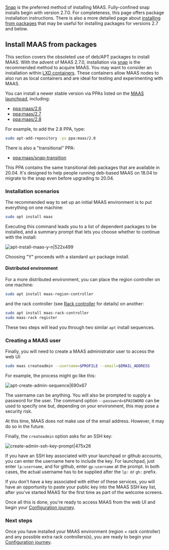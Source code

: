 [Snap](https://discourse.maas.io/t/maas-installation-from-a-snap/773) is the preferred method of installing MAAS.  Fully-confined snap installs begin with version 2.7.0.  For completeness, this page offers package installation instructions.  There is also a more detailed page about [installing from packages](/t/maas-installation-from-packages/769) that may be useful for installing packages for versions 2.7 and below.

<h2 id="heading--install-from-packages">Install MAAS from packages</h2>

This section covers the obsoleted use of deb/APT packages to install MAAS.  With the advent of MAAS 2.7.0, installation via [snap](/t/install-from-a-snap/773) is the recommended method to acquire MAAS.  You may want to consider an installation within [LXD containers](/t/install-with-lxd/757). These containers allow MAAS nodes to also run as local containers and are ideal for testing and experimenting with MAAS.

You can install a newer stable version via PPAs listed on the [MAAS launchpad](https://launchpad.net/~maas), including:

-   [ppa:maas/2.6](https://launchpad.net/~maas/+archive/ubuntu/2.6)
-   [ppa:maas/2.7](https://launchpad.net/~maas/+archive/ubuntu/2.7)
-   [ppa:maas/2.8](https://launchpad.net/~maas/+archive/ubuntu/2.8)

For example, to add the 2.8 PPA, type:

``` bash
sudo apt-add-repository -yu ppa:maas/2.8
```

There is also a "transitional" PPA:

-   [ppa:maas/snap-transition](https://launchpad.net/~maas/+archive/ubuntu/snap-transition)

This PPA contains the same transitional deb packages that are available in 20.04.  It's designed to help people running deb-based MAAS on 18.04 to migrate to the snap even before upgrading to 20.04.

<h3 id="heading--installation-scenarios">Installation scenarios</h3>

The recommended way to set up an initial MAAS environment is to put everything on one machine:

``` bash
sudo apt install maas
```

Executing this command leads you to a list of dependent packages to be installed, and a summary prompt that lets you choose whether to continue with the install:

![apt-install-maas-y-n|522x499](upload://26gNdi5vdnCMEDqgO9bp2xXz68R.jpeg) 

Choosing "Y" proceeds with a standard <code>apt</code> package install.

<h4>Distributed environment</h4> 

<p>For a more distributed environment, you can place the region controller on one machine:</p>

``` bash
sudo apt install maas-region-controller
```

and the rack controller (see [Rack controller](/t/rack-controller/771) for details) on another:

``` bash
sudo apt install maas-rack-controller
sudo maas-rack register
```

These two steps will lead you through two similar <code>apt</code> install sequences.

<h3 id="heading--creating-a-maas-user">Creating a MAAS user</h3>

<p>Finally, you will need to create a MAAS administrator user to access the web UI:</p>

``` bash
sudo maas createadmin --username=$PROFILE --email=$EMAIL_ADDRESS
```

<p>For example, the process might go like this:</p>

![apt-create-admin-sequence|690x67](upload://72BsWNvix7Wfm45vFLbMIjV6WBX.jpeg) 
<p>The username can be anything. You will also be prompted to supply a password for the user. The command option <code>--password=$PASSWORD</code> can be used to specify one but, depending on your environment, this may pose a security risk.</p>
<div class="p-notification">
<p class="p-notification__response">At this time, MAAS does not make use of the email address. However, it may do so in the future.</p>
</div>

Finally, the <code>createadmin</code> option asks for an SSH key:

![create-admin-ssh-key-prompt|475x26](upload://a9E7n9qKDwZCeuDvLKwyv3imTXE.jpeg) 

<p>If you have an SSH key associated with your launchpad or github accounts, you can enter the username here to include the key.  For launchpad, just enter <code>lp:username</code>, and for github, enter <code>gp:username</code> at the prompt.  In both cases, the actual username has to be supplied after the <code>lp:</code> or <code>gh:</code> prefix. </p>

<p>If you don't have a key associated with either of these services, you will have an opportunity to paste your public key into the MAAS SSH key list, after you've started MAAS for the first time as part of the welcome screens.</p>

Once all this is done, you're ready to access MAAS from the web UI and begin your [Configuration journey](https://maas.io/docs/configuration-journey).

<h3 id="heading--next-steps">Next steps</h3>

Once you have installed your MAAS environment (region + rack controller) and any possible extra rack controllers(s), you are ready to begin your [Configuration journey](https://maas.io/docs/configuration-journey).